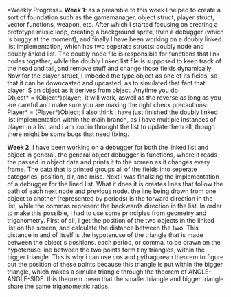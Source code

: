 =Weekly Progress=
**Week 1**: as a preamble to this week I helped to create a sort of foundation such as the gamemanager, object struct, player struct, vector functions, weapon, etc. After which I started focusing on creating a prototype music loop, creating a background sprite, then a debugger (which is buggy at the moment), and finally I have been working on a doubly linked list implementation, which has two seperate structs: doubly node and doubly linked list. The doubly node file is responsible for functions that link nodes together, while the doubly linked list file is supposed to keep track of the head and tail, and remove stuff and change those fields dynamically. Now for the player struct, I imbeded the type object as one of its fields, so that it can be downcasted and upcasted, as to simulated that fact that player IS an object as it derives from object. Anytime you do    
Object* = (Object*)player;, it will work, aswell as the reverse as long as you are careful and make sure you are making the right check precautions: Player* = (Player*)Object; I also think i have just finished the doubly linked list implementation within the main branch, as i have multiple instances of player in a list, and i am loopin throught the list to update them all, though there might be some bugs that need fixing.

**Week 2**: I have been working on a debugger for both the linked list and object in general. the general object debugger is functions, where it reads the passed in object data and prints it to the screen as it changes every frame. The data that is printed groups all of the fields into seperate categories: position, dir, and misc. Next i was finalizing the implementation of a debugger for the lined list. What it does it is creates lines that follow the path of each next node and previous node. the line being drawn from one object to another (represented by periods) is the forward direction in the list, while the commas represent the backwards direction in the list. In order to make this possible, i had to use some principles from geometry and triganometry. First of all, i get the position of the two objects in the linked list on the screen, and calculate the distance between the two. This distance in and of itself is the hypotenuse of the triangle that is made between the object's positions. each period, or comma, to be drawn on the hypotenuse line between the two points form tiny triangles, within the bigger triangle. This is why i can use cos and pythagorean theorem to figure out the position of these points because this triangle is put within the bigger triangle, which makes a simular triangle through the theorem of ANGLE-ANGLE-SIDE. this theorem mean that the smaller triangle and bigger triangle share the same triganometric ratios.

